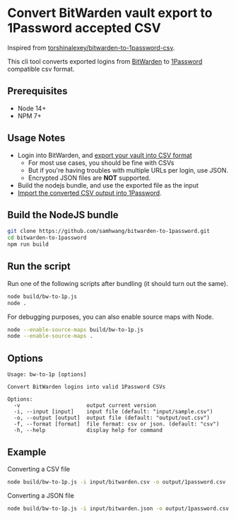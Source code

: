 # Convert BitWarden vault export to 1Password accepted CSV

Inspired from [torshinalexey/bitwarden-to-1password-csv](https://github.com/torshinalexey/bitwarden-to-1password-csv).

This cli tool converts exported logins from [BitWarden](https://bitwarden.com) to [1Password](https://1password.com)
compatible csv format.

## Prerequisites

- Node 14+
- NPM 7+

## Usage Notes

- Login into BitWarden, and [export your vault into CSV format](https://bitwarden.com/help/article/export-your-data/#export-a-personal-vault)
  - For most use cases, you should be fine with CSVs
  - But if you're having troubles with multiple URLs per login, use JSON.
  - Encrypted JSON files are **NOT** supported.
- Build the nodejs bundle, and use the exported file as the input
- [Import the converted CSV output into 1Password](https://support.1password.com/import-1password-com/).

## Build the NodeJS bundle

```bash
git clone https://github.com/samhwang/bitwarden-to-1password.git
cd bitwarden-to-1password
npm run build
```

## Run the script

Run one of the following scripts after bundling (it should turn out the same).

```bash
node build/bw-to-1p.js
node .
```

For debugging purposes, you can also enable source maps with Node.

```bash
node --enable-source-maps build/bw-to-1p.js
node --enable-source-maps .
```

## Options

```text
Usage: bw-to-1p [options]

Convert BitWarden logins into valid 1Password CSVs

Options:
  -v                     output current version
  -i, --input [input]    input file (default: "input/sample.csv")
  -o, --output [output]  output file (default: "output/out.csv")
  -f, --format [format]  file format: csv or json. (default: "csv")
  -h, --help             display help for command
```

## Example

Converting a CSV file

```bash
node build/bw-to-1p.js -i input/bitwarden.csv -o output/1password.csv
```

Converting a JSON file

```bash
node build/bw-to-1p.js -i input/bitwarden.json -o output/1password.csv -f json
```
